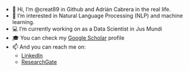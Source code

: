 - 👋 Hi, I’m @creat89 in Github and Adrián Cabrera in the real life.
- 👀 I’m interested in Natural Language Processing (NLP) and machine learning.
- 💻 I’m currently working on as a Data Scientist in Jus Mundi
- 🎓 You can check my [Google Scholar](https://scholar.google.fr/citations?user=ClsVOF0AAAAJ&hl) profile
- 📫 And you can reach me on:
  - [LinkedIn](https://www.linkedin.com/in/luis-adri%C3%A1n-cabrera-diego-499700187/)
  - [ResearchGate](https://www.researchgate.net/profile/Luis-Adrian-Cabrera-Diego)
